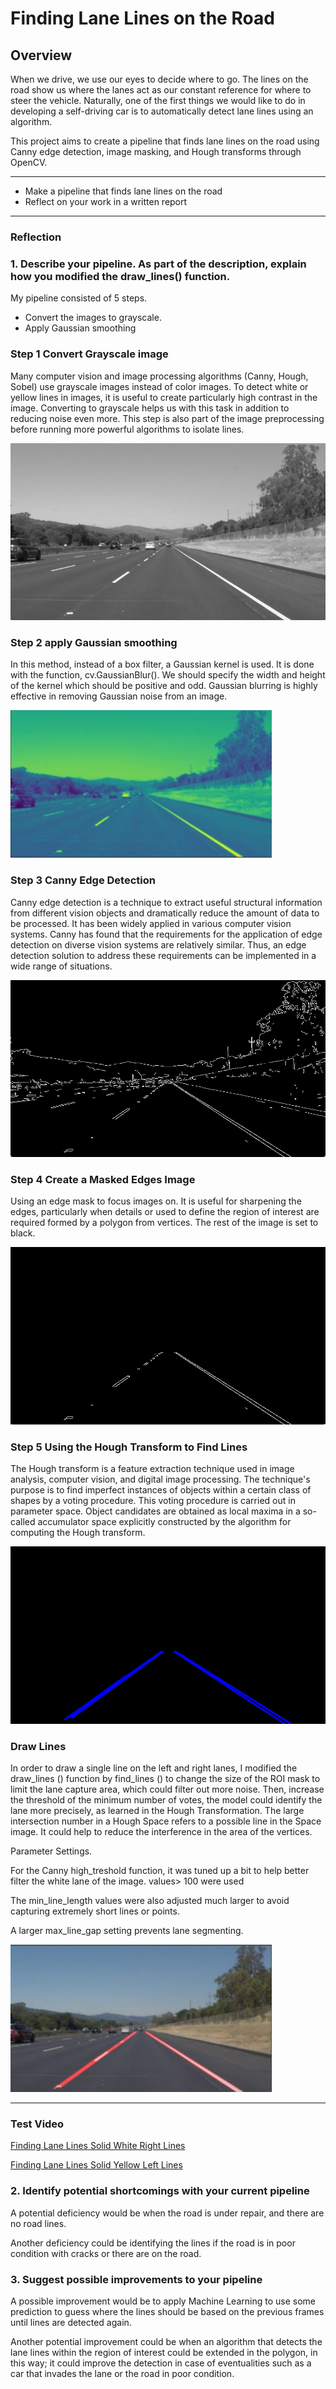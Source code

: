 # **Finding Lane Lines on the Road** 

Overview
---

When we drive, we use our eyes to decide where to go. The lines on the road show us where the lanes act as our constant reference for where to steer the vehicle. Naturally, one of the first things we would like to do in developing a self-driving car is to automatically detect lane lines using an algorithm. 

This project aims to create a pipeline that finds lane lines on the road using Canny edge detection, image masking, and Hough transforms through OpenCV.



---
* Make a pipeline that finds lane lines on the road
* Reflect on your work in a written report


[//]: # (Image References)

[image1]: ./examples/grayscale.jpg "Grayscale"

---

### Reflection

### 1. Describe your pipeline. As part of the description, explain how you modified the draw_lines() function.

My pipeline consisted of 5 steps.

* Convert the images to grayscale.
* Apply Gaussian smoothing


### Step 1 Convert Grayscale image

Many computer vision and image processing algorithms (Canny, Hough, Sobel) use grayscale images instead of color images. To detect white or yellow lines in images, it is useful to create particularly high contrast in the image. Converting to grayscale helps us with this task in addition to reducing noise even more. This step is also part of the image preprocessing before running more powerful algorithms to isolate lines.

![Grayscale Image](test_images_output/img_gray.jpg)

### Step 2 apply Gaussian smoothing

In this method, instead of a box filter, a Gaussian kernel is used. It is done with the function, cv.GaussianBlur(). We should specify the width and height of the kernel which should be positive and odd.   Gaussian blurring is highly effective in removing Gaussian noise from an image.

![Gaussian smoothing](test_images_output/gauss_blur_2.jpg)


### Step 3 Canny Edge Detection

Canny edge detection is a technique to extract useful structural information from different vision objects and dramatically reduce the amount of data to be processed. It has been widely applied in various computer vision systems. Canny has found that the requirements for the application of edge detection on diverse vision systems are relatively similar. Thus, an edge detection solution to address these requirements can be implemented in a wide range of situations.

![Canny Edge Detection](test_images_output/edges.jpg)


### Step 4 Create a Masked Edges Image

Using an edge mask to focus images on. It is useful for sharpening the edges, particularly when details or used to define the region of interest are required formed by a polygon from vertices. The rest of the image is set to black.

![Create a Masked Edges Image](test_images_output/mask_edges.jpg)


### Step 5 Using the Hough Transform to Find Lines 

The Hough transform is a feature extraction technique used in image analysis, computer vision, and digital image processing. The technique's purpose is to find imperfect instances of objects within a certain class of shapes by a voting procedure. This voting procedure is carried out in parameter space. Object candidates are obtained as local maxima in a so-called accumulator space explicitly constructed by the algorithm for computing the Hough transform.

![Using the Hough Transform to Find Lines ](test_images_output/lines.jpg)


### Draw Lines

In order to draw a single line on the left and right lanes, I modified the draw_lines () function by find_lines () to change the size of the ROI mask to limit the lane capture area, which could filter out more noise.
Then, increase the threshold of the minimum number of votes, the model could identify the lane more precisely, as learned in the Hough Transformation. The large intersection number in a Hough Space refers to a possible line in the Space image. It could help to reduce the interference in the area of the vertices.

Parameter Settings.

For the Canny high_treshold function, it was tuned up a bit to help better filter the white lane of the image. values> 100 were used

The min_line_length values were also adjusted much larger to avoid capturing extremely short lines or points.

A larger max_line_gap setting prevents lane segmenting.


![Using the Hough Transform to Find Lines ](test_images_output/Lines_2.jpg)




---

### Test Video


[Finding Lane Lines Solid White Right Lines](https://youtu.be/Cn-RkulyO4E)

[Finding Lane Lines Solid Yellow Left Lines](https://youtu.be/Xzt9AzoNvgw)



### 2. Identify potential shortcomings with your current pipeline


A potential deficiency would be when the road is under repair, and there are no road lines.


Another deficiency could be identifying the lines if the road is in poor condition with cracks or there are on the road.


### 3. Suggest possible improvements to your pipeline

A possible improvement would be to apply Machine Learning to use some prediction to guess where the lines should be based on the previous frames until lines are detected again.

Another potential improvement could be when an algorithm that detects the lane lines within the region of interest could be extended in the polygon, in this way; it could improve the detection in case of eventualities such as a car that invades the lane or the road in poor condition.